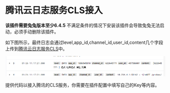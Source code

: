 # 腾讯云日志服务CLS接入

**该插件需要兔兔版本至少6.4.5**
不满足条件的情况下安装该插件会导致兔兔无法启动，必须手动删除该插件。

如下图所示，最终日志会通过level,app_id,channel_id,user_id,content几个字段上传到[腾讯云日志服务CLS](https://cloud.tencent.com/document/product/614/11254)中。

![实例](images/image.png)

提供代码以接入腾讯的CLS服务，你需要在插件配置中填写自己的Key等内容。